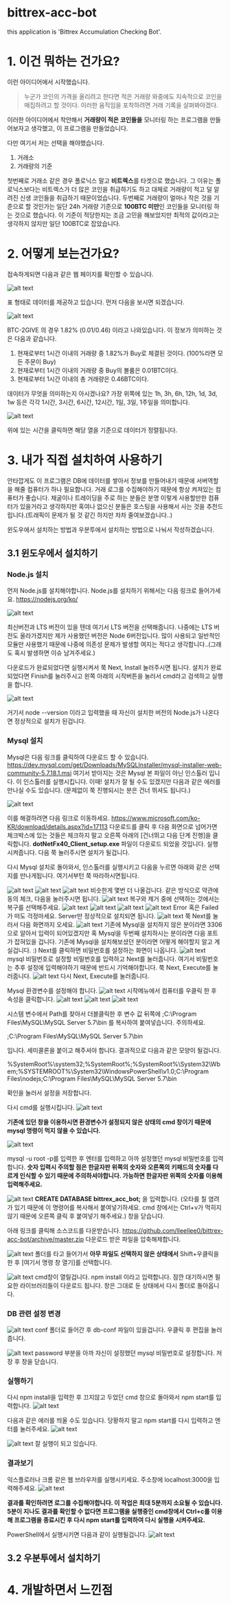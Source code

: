 # bittrex-acc-bot
this application is 'Bittrex Accumulation Checking Bot'.

# 1. 이건 뭐하는 건가요?
이런 아이디어에서 시작했습니다.

> 누군가 코인의 가격을 올리려고 한다면 적은 거래량 와중에도 지속적으로 코인을 매집하려고 할 것이다. 이러한 움직임을 포착하려면 거래 기록을 살펴봐야겠다.

이러한 아이디어에서 착안해서 **거래량이 적은 코인들을** 모니터링 하는 프로그램을 만들어보자고 생각했고, 이 프로그램을 만들었습니다.

다만 여기서 저는 선택을 해야했습니다.

1. 거래소
2. 거래량의 기준

첫번째로 거래소 같은 경우 폴로닉스 말고 **비트렉스**를 타겟으로 했습니다. 그 이유는 폴로닉스보다는 비트렉스가 더 많은 코인을 취급하기도 하고 대체로 거래량이 적고 덜 알려진 신생 코인들을 취급하기 때문이었습니다.
두번째로 거래량이 얼마나 작은 것을 기준으로 할 것인가는 일단 24h 거래량 기준으로 **100BTC 미만**인 코인들을 모니터링 하는 것으로 했습니다. 이 기준이 적당한지는 조금 고민을 해보았지만 최적의 값이라고는 생각하지 않지만 일단 100BTC로 잡았습니다.

# 2. 어떻게 보는건가요?
접속하게되면 다음과 같은 웹 페이지를 확인할 수 있습니다.

![alt text](https://github.com/lleellee0/images/blob/master/screenshot_1.png)

표 형태로 데이터를 제공하고 있습니다. 먼저 다음을 보시면 되겠습니다.

![alt text](https://github.com/lleellee0/images/blob/master/screenshot_3.png)

BTC-2GIVE 의 경우 1.82% (0.01/0.46) 이라고 나와있습니다.
이 정보가 의미하는 것은 다음과 같습니다.

1. 현재로부터 1시간 이내의 거래량 중 1.82%가 Buy로 체결된 것이다. (100%라면 모든 주문이 Buy)
2. 현재로부터 1시간 이내의 거래량 중 Buy의 볼륨은 0.01BTC이다.
3. 현재로부터 1시간 이내의 총 거래량은 0.46BTC이다.

데이터가 무엇을 의미하는지 아시겠나요? 가장 위쪽에 있는 1h, 3h, 6h, 12h, 1d, 3d, 1w 등은 각각 1시간, 3시간, 6시간, 12시간, 1일, 3일, 1주일을 의미합니다.

![alt text](https://github.com/lleellee0/images/blob/master/screenshot_4.png)

위에 있는 시간을 클릭하면 해당 열을 기준으로 데이터가 정렬됩니다.

# 3. 내가 직접 설치하여 사용하기
안타깝게도 이 프로그램은 DB에 데이터를 쌓아서 정보를 만들어내기 때문에 서버역할을 해줄 컴퓨터가 하나 필요합니다. 거래 로그를 수집해야하기 때문에 항상 켜져있는 컴퓨터가 좋습니다. 채굴이나 트레이딩을 주로 하는 분들은 분명 이렇게 사용할만한 컴퓨터가 있을거라고 생각하지만 혹여나 없으신 분들은 호스팅을 사용해서 사는 것을 추천드립니다.(트래픽이 문제가 될 것 같긴 하지만 차차 줄여보겠습니다..)

윈도우에서 설치하는 방법과 우분투에서 설치하는 방법으로 나눠서 작성하겠습니다.

## 3.1 윈도우에서 설치하기
### Node.js 설치
먼저 Node.js를 설치해야합니다. Node.js를 설치하기 위해서는 다음 링크로 들어가세요.
https://nodejs.org/ko/

![alt text](https://github.com/lleellee0/images/blob/master/screenshot_5.png)

최신버전과 LTS 버전이 있을 텐데 여기서 LTS 버전을 선택해줍니다.
나중에는 LTS 버전도 올라가겠지만 제가 사용했던 버전은 Node 6버전입니다.
많이 사용되고 일반적인 모듈만 사용했기 때문에 나중에 의존성 문제가 발생할 여지는 적다고 생각합니다..(그래도 혹시 발생하면 이슈 남겨주세요.)

다운로드가 완료되었다면 실행시켜서 쭉 Next, Install 눌러주시면 됩니다.
설치가 완료되었다면 Finish를 눌러주시고 왼쪽 아래의 시작버튼을 눌러서 cmd라고 검색하고 실행을 합니다.

![alt text](https://github.com/lleellee0/images/blob/master/screenshot_6.png)

거기서 node --version 이라고 입력했을 때 자신이 설치한 버전의 Node.js가 나온다면 정상적으로 설치가 된겁니다.

### Mysql 설치
Mysql은 다음 링크를 클릭하여 다운로드 할 수 있습니다.
https://dev.mysql.com/get/Downloads/MySQLInstaller/mysql-installer-web-community-5.7.18.1.msi
여기서 받아지는 것은 Mysql 본 파일이 아닌 인스톨러 입니다. 이 인스톨러를 실행시킵니다.
이때! 설치가 잘 될 수도 있겠지만 다음과 같은 에러를 만나실 수도 있습니다. (문제없이 쭉 진행되시는 분은 건너 뛰셔도 됩니다.)

![alt text](https://github.com/lleellee0/images/blob/master/screenshot_7.png)

이를 해결하려면 다음 링크로 이동하세요.
https://www.microsoft.com/ko-KR/download/details.aspx?id=17113
다운로드를 클릭 후 다음 화면으로 넘어가면 체크박스에 있는 것들은 체크하지 말고 오른쪽 아래의 [건너뛰고 다음 단계 진행]을 클릭합니다.
**dotNetFx40_Client_setup.exe** 파일이 다운로드 되었을 것입니다. 실행시켜줍니다. 다음 쭉 눌러주시면 설치가 될겁니다.

다시 Mysql 설치로 돌아와서, 인스톨러를 실행시키고 다음을 누르면 아래와 같은 선택지를 만나게됩니다. 여기서부턴 쭉 따라하시면됩니다.

![alt text](https://github.com/lleellee0/images/blob/master/screenshot_8.png)
![alt text](https://github.com/lleellee0/images/blob/master/screenshot_9.png)
![alt text](https://github.com/lleellee0/images/blob/master/screenshot_10.png)
비슷한게 몇번 더 나올겁니다. 같은 방식으로 약관에 동의 체크, 다음을 눌러주시면 됩니다.
![alt text](https://github.com/lleellee0/images/blob/master/screenshot_11.png)
복구와 제거 중에 선택하는 것에서는 복구를 선택해주세요.
![alt text](https://github.com/lleellee0/images/blob/master/screenshot_12.png)
![alt text](https://github.com/lleellee0/images/blob/master/screenshot_13.png)
![alt text](https://github.com/lleellee0/images/blob/master/screenshot_14.png)
![alt text](https://github.com/lleellee0/images/blob/master/screenshot_15.png)
Error 혹은 Failed가 떠도 걱정마세요. Server만 정상적으로 설치되면 됩니다.
![alt text](https://github.com/lleellee0/images/blob/master/screenshot_16.png)
쭉 Next를 눌러서 다음 화면까지 오세요.
![alt text](https://github.com/lleellee0/images/blob/master/screenshot_17.png)
기존에 Mysql을 설치하지 않은 분이라면 3306으로 알아서 입력이 되어있겠지만 혹 Mysql을 두번째 설치하시는 분이라면 다음 포트가 잡혀있을 겁니다. 기존에 Mysql을 설치해보셨던 분이라면 어떻게 해야할지 알고 계실겁니다. :)
Next를 클릭하면 비밀번호를 설정하는 화면이 나옵니다.
![alt text](https://github.com/lleellee0/images/blob/master/screenshot_18.png)
mysql 비밀번호로 설정할 비밀번호를 입력하고 Next를 눌러줍니다. 여기서 비밀번호는 추후 설정에 입력해야하기 때문에 반드시 기억해야합니다.
쭉 Next, Execute를 눌러줍니다.
![alt text](https://github.com/lleellee0/images/blob/master/screenshot_19.png)
다시 Next, Execute를 눌러줍니다.

Mysql 환경변수를 설정해야 합니다.
![alt text](https://github.com/lleellee0/images/blob/master/screenshot_20.png)
시작메뉴에서 컴퓨터를 우클릭 한 후 속성을 클릭합니다.
![alt text](https://github.com/lleellee0/images/blob/master/screenshot_21.png)
![alt text](https://github.com/lleellee0/images/blob/master/screenshot_22.png)
![alt text](https://github.com/lleellee0/images/blob/master/screenshot_23.png)

시스템 변수에서 Path를 찾아서 더블클릭한 후 변수 값 뒤쪽에 ;C:\Program Files\MySQL\MySQL Server 5.7\bin 를 복사하여 붙여넣습니다. 주의하세요.

;C:\Program Files\MySQL\MySQL Server 5.7\bin

입니다. 세미콜론을 붙이고 해주셔야 합니다. 결과적으로 다음과 같은 모양이 될겁니다.

%SystemRoot%\system32;%SystemRoot%;%SystemRoot%\System32\Wbem;%SYSTEMROOT%\System32\WindowsPowerShell\v1.0\;C:\Program Files\nodejs\;C:\Program Files\MySQL\MySQL Server 5.7\bin

확인을 눌러서 설정을 저장합니다.

다시 cmd를 실행시킵니다.
![alt text](https://github.com/lleellee0/images/blob/master/screenshot_6.png)

**기존에 있던 창을 이용하시면 환경변수가 설정되지 않은 상태의 cmd 창이기 때문에 mysql 명령이 먹지 않을 수 있습니다.**

![alt text](https://github.com/lleellee0/images/blob/master/screenshot_24.png)

mysql -u root -p를 입력한 후 엔터를 입력하고 아까 설정했던 mysql 비밀번호를 입력합니다.
**숫자 입력시 주의할 점은 한글자판 위쪽의 숫자와 오른쪽의 키패드의 숫자를 다르게 인식할 수 있기 때문에 주의하셔야합니다. 가능하면 한글자판 위쪽의 숫자를 이용해 입력해주세요.**

![alt text](https://github.com/lleellee0/images/blob/master/screenshot_25.png)
**CREATE DATABASE bittrex_acc_bot;** 을 입력합니다.
(오타를 칠 염려가 있기 때문에 이 명령어를 복사해서 붙여넣기하세요. cmd 창에서는 Ctrl+v가 먹히지 않기 때문에 오른쪽 클릭 후 붙여넣기 해주세요.)
창을 닫습니다.

아래 링크를 클릭해 소스코드를 다운받습니다.
https://github.com/lleellee0/bittrex-acc-bot/archive/master.zip
다운로드 받은 파일을 압축해제합니다.

![alt text](https://github.com/lleellee0/images/blob/master/screenshot_26.png)
폴더를 타고 들어가서 **아무 파일도 선택하지 않은 상태에서** Shift+우클릭을 한 후 [여기서 명령 창 열기]를 선택합니다.

![alt text](https://github.com/lleellee0/images/blob/master/screenshot_27.png)
cmd창이 열릴겁니다. npm install 이라고 입력합니다.
잠깐 대기하시면 필요한 라이브러리들이 다운로드 됩니다.
창은 그대로 둔 상태에서 다시 폴더로 돌아옵니다.

### DB 관련 설정 변경
![alt text](https://github.com/lleellee0/images/blob/master/screenshot_28.png)
conf 폴더로 들어간 후 db-conf 파일이 있을겁니다. 우클릭 후 편집을 눌러줍니다.

![alt text](https://github.com/lleellee0/images/blob/master/screenshot_29.png)
password 부분을 아까 자신이 설정했던 mysql 비밀번호로 설정합니다.
저장 후 창을 닫습니다.

### 실행하기
다시 npm install을 입력한 후 끄지않고 두었던 cmd 창으로 돌아와서 npm start를 입력합니다.
![alt text](https://github.com/lleellee0/images/blob/master/screenshot_30.png)

다음과 같은 에러를 띄울 수도 있습니다. 당황하지 말고 npm start를 다시 입력하고 엔터를 눌러주세요.
![alt text](https://github.com/lleellee0/images/blob/master/screenshot_31.png)

![alt text](https://github.com/lleellee0/images/blob/master/screenshot_32.png)
잘 실행이 되고 있습니다.

### 결과보기
익스플로러나 크롬 같은 웹 브라우저를 실행시키세요.
주소창에 localhost:3000을 입력해주세요.
![alt text](https://github.com/lleellee0/images/blob/master/screenshot_33.png)

**결과를 확인하려면 로그를 수집해야합니다. 이 작업은 최대 5분까지 소요될 수 있습니다.**
**5분이 지나도 결과를 확인할 수 없다면 프로그램을 실행중인 cmd창에서 Ctrl+c를 이용해 프로그램을 종료시킨 후 다시 npm start를 입력하여 다시 실행을 시켜주세요.**

PowerShell에서 실행시키면 다음과 같이 실행될겁니다.
![alt text](https://github.com/lleellee0/images/blob/master/screenshot_2.png)

## 3.2 우분투에서 설치하기

# 4. 개발하면서 느낀점

